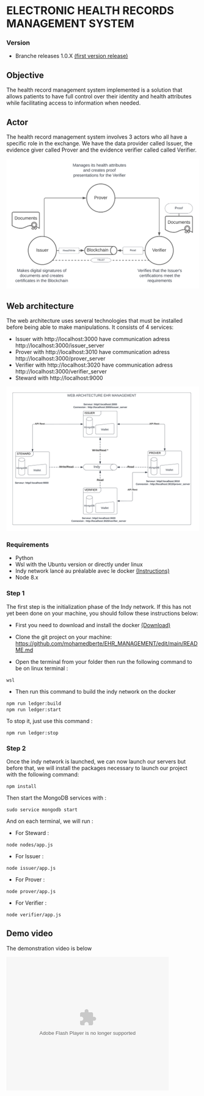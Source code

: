 # ELECTRONIC HEALTH RECORDS MANAGEMENT SYSTEM
### Version
* Branche releases 1.0.X [(first version release)](https://github.com/mohamedberte/EHR_MANAGEMENT/tree/release/1.0.x)
## Objective
The health record management system implemented is a solution that allows patients to have full control over their identity and health attributes while facilitating access to information when needed.

## Actor
The health record management system involves 3 actors who all have a specific role in the exchange. We have the data provider called Issuer, the evidence giver called Prover and the evidence verifier called 
called Verifier.

![Credential Model](Docs/img/ACTOR.png)



## Web architecture
The web architecture uses several technologies that must be installed before being able to make manipulations. It consists of 4 services:
- Issuer with http://localhost:3000 have communication adress http://localhost:3000/issuer_server
- Prover with http://localhost:3010 have communication adress http://localhost:3000/prover_server
- Verifier with http://localhost:3020 have communication adress http://localhost:3000/verifier_server
- Steward with http://localhost:9000

![Credential Model](Docs/img/WEB_EHR.png)


### Requirements
* Python 
* Wsl with the Ubuntu version or directly under linux
* Indy network lancé au préalable avec le docker [(Instructions)](https://github.com/TrustNetPK/indy-env-setup) 
* Node 8.x

### Step 1
The first step is the initialization phase of the Indy network. If this has not yet been done on your machine, you should follow these instructions below:
* First you need to download and install the docker [(Download)](https://www.docker.com/)

* Clone the git project on your machine: https://github.com/mohamedberte/EHR_MANAGEMENT/edit/main/README.md

* Open the terminal from your folder then run the following command to be on linux terminal :
```console
wsl
```

* Then run this command to build the indy network on the docker

```console
npm run ledger:build
npm run ledger:start
```
To stop it, just use this command :
```console
npm run ledger:stop
```


### Step 2
Once the indy network is launched, we can now launch our servers but before that, we will install the packages necessary to launch our project with the following command:

```console
npm install
```
Then start the MongoDB services with :
```console
sudo service mongodb start
```
And on each terminal, we will run :
* For Steward :
```console
node nodes/app.js
```
* For Issuer :
```console
node issuer/app.js
```
* For Prover :
```console
node prover/app.js
```
* For Verifier :
```console
node verifier/app.js
```

## Demo video
The demonstration video is below
<object width="425" height="350">
  <param name="movie" value="#" />
  <param name="wmode" value="transparent" />
  <embed src="#"
         type="application/x-shockwave-flash"
         wmode="transparent" width="425" height="350" />
</object>
</hr>
